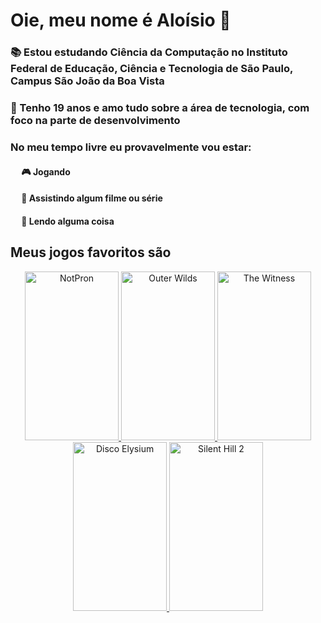 # Oie, meu nome é Aloísio 🫨

### 📚 Estou estudando Ciência da Computação no Instituto Federal de Educação, Ciência e Tecnologia de São Paulo, Campus São João da Boa Vista
### 🤔 Tenho 19 anos e amo tudo sobre a área de tecnologia, com foco na parte de desenvolvimento
### No meu tempo livre eu provavelmente vou estar:
  #### &emsp; 🎮 Jogando
  #### &emsp; 🍿 Assistindo algum filme ou série
  #### &emsp; 📖 Lendo alguma coisa

## Meus jogos favoritos são


<div align="center">
  <a href="https://www.backloggd.com/games/notpron/">
    <img src="https://images.igdb.com/igdb/image/upload/t_cover_big/co4s5o.jpg" alt="NotPron" title="NotPron" width="150" height="270" />
  </a>
  <a href="https://www.backloggd.com/games/outer-wilds/">
    <img src="https://images.igdb.com/igdb/image/upload/t_cover_big/co65ac.jpg" alt="Outer Wilds" title="Outer Wilds" width="150" height="270" />
  </a>
  <a href="https://www.backloggd.com/games/the-witness/">
    <img src="https://images.igdb.com/igdb/image/upload/t_cover_big/co3hih.jpg" alt="The Witness" title="The Witness" width="150" height="270" />
  </a>
  <a href="https://www.backloggd.com/games/disco-elysium/">
    <img src="https://images.igdb.com/igdb/image/upload/t_cover_big/co1sfj.jpg" alt="Disco Elysium" title="Disco Elysium" width="150" height="270" />
  </a>
  <a href="https://www.backloggd.com/games/silent-hill-2/">
    <img src="https://images.igdb.com/igdb/image/upload/t_cover_big/co2vyg.jpg" alt="Silent Hill 2" title="Silent Hill 2" width="150" height="270" />
  </a>
</div>





<!--
**laosioor/laosioor** is a ✨ _special_ ✨ repository because its `README.md` (this file) appears on your GitHub profile.

Here are some ideas to get you started:

- 🔭 I’m currently working on ...
- 🌱 I’m currently learning ...
- 👯 I’m looking to collaborate on ...
- 🤔 I’m looking for help with ...
- 💬 Ask me about ...
- 📫 How to reach me: ...
- 😄 Pronouns: ...
- ⚡ Fun fact: ...
-->

